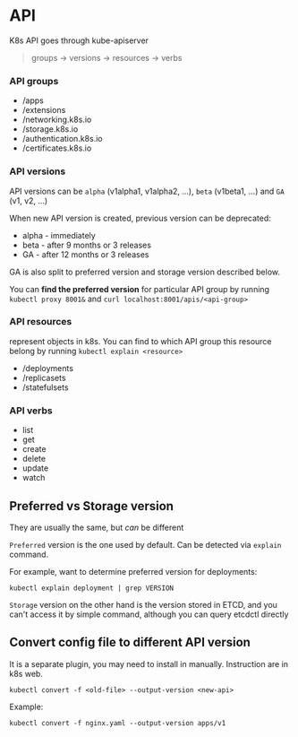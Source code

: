 # API

K8s API goes through kube-apiserver

> groups -> versions -> resources -> verbs

### API groups

- /apps
- /extensions
- /networking.k8s.io
- /storage.k8s.io
- /authentication.k8s.io
- /certificates.k8s.io

### API versions

API versions can be `alpha` (v1alpha1, v1alpha2, ...), `beta` (v1beta1, ...) and `GA` (v1, v2, ...)

When new API version is created, previous version can be deprecated:

- alpha - immediately
- beta - after 9 months or 3 releases
- GA - after 12 months or 3 releases

GA is also split to preferred version and storage version described below.

You can **find the preferred version** for particular API group
by running `kubectl proxy 8001&` and `curl localhost:8001/apis/<api-group>`

### API resources

represent objects in k8s. 
You can find to which API group this resource belong 
by running `kubectl explain <resource>` 

- /deployments
- /replicasets
- /statefulsets

### API verbs

- list
- get
- create
- delete
- update
- watch

## Preferred vs Storage version

They are usually the same, but _can_ be different

`Preferred` version is the one used by default. Can be detected via `explain` command.

For example, want to determine preferred version for deployments:

```shell
kubectl explain deployment | grep VERSION
```

`Storage` version on the other hand is the version stored in ETCD, and 
you can't access it by simple command, although you can query etcdctl directly

## Convert config file to different API version

It is a separate plugin, you may need to install in manually. 
Instruction are in k8s web.

```shell
kubectl convert -f <old-file> --output-version <new-api>
```

Example:

```shell
kubectl convert -f nginx.yaml --output-version apps/v1
```